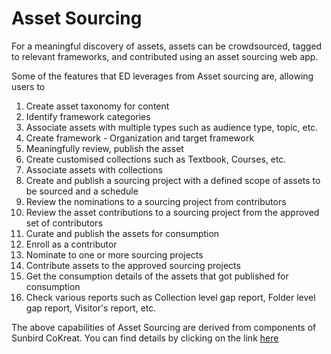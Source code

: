 # Asset Sourcing

For a meaningful discovery of assets, assets can be crowdsourced, tagged to relevant frameworks, and contributed using an asset sourcing web app.

Some of the features that ED leverages from Asset sourcing are, allowing users to

1. Create asset taxonomy for content&#x20;
2. Identify framework categories
3. Associate assets with multiple types such as audience type, topic, etc.
4. Create framework - Organization and target framework
5. Meaningfully review, publish the asset
6. Create customised collections such as Textbook, Courses, etc.
7. Associate assets with collections
8. Create and publish a sourcing project with a defined scope of assets to be sourced and a schedule
9. Review the nominations to a sourcing project from contributors
10. Review the asset contributions to a sourcing project from the approved set of contributors
11. Curate and publish the assets for consumption
12. Enroll as a contributor
13. Nominate to one or more sourcing projects
14. Contribute assets to the approved sourcing projects
15. Get the consumption details of the assets that got published for consumption
16. Check various reports such as Collection level gap report, Folder level gap report, Visitor's report, etc.



The above capabilities of Asset Sourcing are derived from components of Sunbird CoKreat. You can find details by clicking on the link [here](../product-and-developers-guide/asset-sourcing.md)&#x20;
